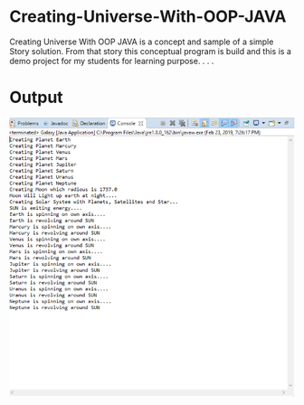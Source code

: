 # Creating-Universe-With-OOP-JAVA
Creating Universe With OOP JAVA is a concept and sample of a simple Story solution. From that story this conceptual program is build and this is a demo project for my students for learning purpose. 
.
.
.
# Output
![Output Demo](Output.PNG)
